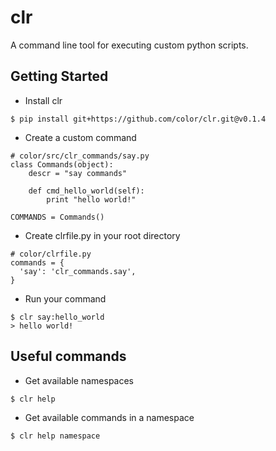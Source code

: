 # clr

A command line tool for executing custom python scripts.

## Getting Started

* Install clr
```
$ pip install git+https://github.com/color/clr.git@v0.1.4
```

* Create a custom command
```
# color/src/clr_commands/say.py
class Commands(object):
    descr = "say commands"
    
    def cmd_hello_world(self):
        print "hello world!"

COMMANDS = Commands()
```

* Create clrfile.py in your root directory
```
# color/clrfile.py
commands = {
  'say': 'clr_commands.say',
}
```

* Run your command
```
$ clr say:hello_world
> hello world!
```

## Useful commands
* Get available namespaces
```
$ clr help
```

* Get available commands in a namespace
```
$ clr help namespace
```
